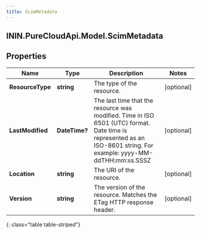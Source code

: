 ```yaml
---
title: ScimMetadata
---
```

## ININ.PureCloudApi.Model.ScimMetadata

## Properties

|Name | Type | Description | Notes|
|------------ | ------------- | ------------- | -------------|
| **ResourceType** | **string** | The type of the resource. | [optional] |
| **LastModified** | **DateTime?** | The last time that the resource was modified. Time in ISO 6501 (UTC) format. Date time is represented as an ISO-8601 string. For example: yyyy-MM-ddTHH:mm:ss.SSSZ | [optional] |
| **Location** | **string** | The URI of the resource. | [optional] |
| **Version** | **string** | The version of the resource. Matches the ETag HTTP response header. | [optional] |
{: class="table table-striped"}


